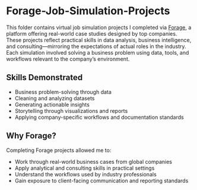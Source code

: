 # Forage-Job-Simulation-Projects
This folder contains virtual job simulation projects I completed via [Forage](https://www.theforage.com/), a platform offering real-world case studies designed by top companies. These projects reflect practical skills in data analysis, business intelligence, and consulting—mirroring the expectations of actual roles in the industry.
Each simulation involved solving a business problem using data, tools, and workflows relevant to the company’s environment.

## Skills Demonstrated
- Business problem-solving through data  
- Cleaning and analyzing datasets  
- Generating actionable insights  
- Storytelling through visualizations and reports  
- Applying company-specific workflows and documentation standards  

## Why Forage?
Completing Forage projects allowed me to:
- Work through real-world business cases from global companies  
- Apply analytical and consulting skills in practical settings  
- Understand the workflows used by industry professionals  
- Gain exposure to client-facing communication and reporting standards
